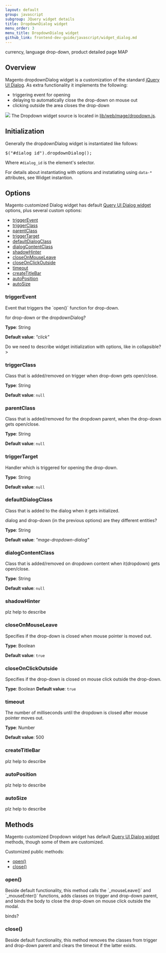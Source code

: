 ```yaml
---
layout: default
group: javascript
subgroup: JQuery widget details
title: DropdownDialog widget
menu_order: 3
menu_title: DropdownDialog widget
github_link: frontend-dev-guide/javascript/widget_dialog.md
---
```

<p class="q">currency, language drop-down, product detailed page MAP</p>
<h2>Overview</h2>
Magento dropdownDialog widget is a customization of the standard <a href="http://api.jqueryui.com/dialog/">jQuery UI Dialog</a>. As extra functionality it implements the following:
<ul>
<li>triggering event for opening</li>
<li>delaying to automatically close the drop-down on mouse out</li>
<li>clicking outside the area closes the drop-down</li>
</ul>

<img src="{{site.baseurl}}common/images/"/>
The Dropdown  widget source is located in <a href="{{site.baseurl}}lib/web/mage/dropdown.js" target="_blank">lib/web/mage/dropdown.js</a>.

<h2>Initialization</h2>

Generally the dropdownDialog widget is instantiated like follows:
<pre>
$("#dialog_id").dropdownDialog();
</pre>
Where <code>#dialog_id</code> is the element's selector.

For details about instantiating with options and instatiating using `data-*` attributes, see Widget instantion.
<!--ADDLINK-->

<h2 id="dialog_options">Options</h2>
 
Magento customized Dialog widget has default <a href="http://api.jqueryui.com/dialog/" target="_blank">Query UI Dialog widget</a> options, plus several custom options:
<ul>
<li><a href="#d_triggerEvent">triggerEvent</a></li>
<li><a href="#d_triggerClass">triggerClass</a></li>
<li><a href="#d_parentClass">parentClass</a></li>
<li><a href="#d_triggerTarget">triggerTarget</a></li>
<li><a href="#d_defaultDialogClass">defaultDialogClass</a></li>
<li><a href="#d_dialogContentClass">dialogContentClass</a></li>
<li><a href="#d_shadowHinter">shadowHinter</a></li>
<li><a href="#d_closeOnMouseLeave">closeOnMouseLeave</a></li>
<li><a href="#d_closeOnClickOutside">closeOnClickOutside</a></li>

<li><a href="#d_timeout">timeout</a></li>

<li><a href="#d_createTitleBar">createTitleBar</a></li>
<li><a href="#d_autoPosition">autoPosition</a></li>
<li><a href="#d_autoSize">autoSize</a></li>
</ul>

<h3 id="#d_triggerEvent">triggerEvent</h3>
Event that triggers the `open()` function for drop-down.

<p class="q">for drop-down or the dropdownDialog?</p>

**Type**: String

**Default value**: *"click"*

<p class="q">Do we need to describe widget initialization with options, like in collapsible?></p>

<h3 id="#d_triggerClass">triggerClass</h3>
Class that is added/removed on trigger when drop-down gets open/close.

**Type**: String

**Default value**: `null`

<h3 id="#d_parentClass">parentClass</h3>
Class that is added/removed for the dropdown parent, when the drop-down gets open/close.

**Type**: String

**Default value**: `null`

<h3 id="#d_triggerTarget">triggerTarget</h3>
Handler which is triggered for opening the drop-down.

**Type**: String

**Default value**: `null`

<h3 id="#d_defaultDialogClass">defaultDialogClass</h3>
Class that is added to the dialog when it gets initialized.

<p class="q">dialog and drop-down (in the previous options) are they different entities?</p>

**Type**: String

**Default value**: *"mage-dropdown-dialog"*

<h3 id="#d_dialogContentClass">dialogContentClass</h3>
Class that is added/removed on dropdown content when it(dropdown) gets open/close.

**Type**: String

**Default value**: `null`
<h3 id="#d_shadowHinter">shadowHinter</h3>
<p class="q">plz help to describe</p>

<h3 id="#d_closeOnMouseLeave">closeOnMouseLeave</h3>
Specifies if the drop-down is closed when mouse pointer is moved out.

**Type**: Boolean

**Default value**: `true`
<h3 id="#d_closeOnClickOutside">closeOnClickOutside</h3>
Specifies if the drop-down is closed on mouse click outside the drop-down.

**Type**: Boolean
**Default value**: `true`


<h3 id="#d_timeout">timeout</h3>
The number of milliseconds until the dropdown is closed after mouse pointer moves out.

**Type**: Number

**Default value**: 500

<h3 id="#d_createTitleBar">createTitleBar</h3>
<p class="q">plz help to describe</p>

<h3 id="#d_autoPosition">autoPosition</h3>
<p class="q">plz help to describe</p>

<h3 id="#d_autoSize">autoSize</h3>
<p class="q">plz help to describe</p>

<h2 id="dialog_methods">Methods</h2>
Magento customized Dropdown widget has default <a href="http://api.jqueryui.com/dialog/" target="_blank">Query UI Dialog widget</a> methods, though some of them are customized. 


Customized public methods:
<ul>
<li><a href="#d_open">open()</a></li>
<li><a href="#d_close">close()</a></li>
</ul>

<h3 id="#d_open">open()</h3>
Beside default functionality, this method calls the `_mouseLeave()` and `_mouseEnter()` functions, adds classes on trigger and drop-down parent, and binds the body to close the drop-down on mouse click outside the modal.

<p class="q">binds?</p>

<h3 id="#d_close">close()</h3>
Beside default functionality, this method removes the classes from trigger and drop-down parent and clears the timeout if the latter exists.

